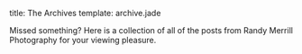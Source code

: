 title: The Archives
template: archive.jade

Missed something? Here is a collection of all of the posts from Randy Merrill Photography for your viewing pleasure.
